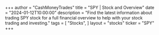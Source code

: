 +++
author = "CashMoneyTrades"
title = "SPY | Stock and Overview"
date = "2024-01-12T10:00:00"
description = "Find the latest information about trading SPY stock for a full financial overview to help with your stock trading and investing."
tags = [
   "Stocks",
]
layout = "stocks"
ticker = "SPY"
+++
